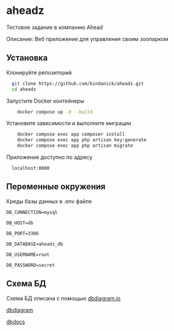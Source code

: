 
# aheadz

Тестовое задание в компанию Ahead

Описание: Веб приложение для управления своим зоопарком






## Установка

Клонируйте репозиторий

```bash
  git clone https://github.com/kindanick/aheadz.git
  cd aheadz
```

Запустите Docker контейнеры

```bash
    docker compose up -d --build
```

Установите зависимости и выполните миграции

```bash
    docker compose exec app composer install
    docker compose exec app php artisan key:generate
    docker compose exec app php artisan migrate
```

Приложение доступно по адресу

```
  localhost:8000
```
    
## Переменные окружения

Креды базы данных в .env файле

`DB_CONNECTION=mysql`

`DB_HOST=db`

`DB_PORT=3306`

`DB_DATABASE=aheadz_db`

`DB_USERNAME=root`

`DB_PASSWORD=secret`

## Схема БД

Схема БД описана с помощью [dbdiagram.io](https://dbdiagram.io/home)

[dbdiagram](https://dbdiagram.io/d/aheadz-6638f6059e85a46d551e17d5)

[dbdocs](https://dbdocs.io/kalinovne.io/aheadz)

